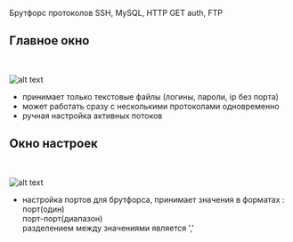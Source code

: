 Брутфорс протоколов SSH, MySQL, HTTP GET auth, FTP

<h2>Главное окно</h2><br>

![alt text](https://i.imgur.com/FULHXk8.png)
 
 - принимает только текстовые файлы (логины, пароли, ip без порта)<br>
 - может работать сразу с несколькими протоколами одновременно<br>
 - ручная настройка активных потоков<br>
 
<h2>Окно настроек</h2><br>

![alt text](https://i.imgur.com/oFcCHbV.png)
 
 - настройка портов для брутфорса, принимает значения в форматах :<br>
 порт(один)<br>
 порт-порт(диапазон)<br>
 разделением между значениями является ','<br>

